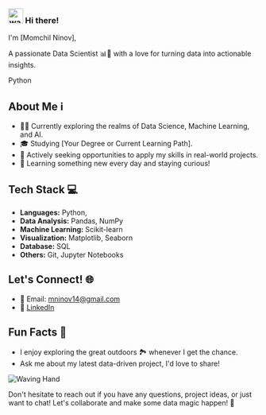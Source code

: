### <img src="https://raw.githubusercontent.com/MartinHeinz/MartinHeinz/master/wave.gif" alt="wavehand" width="30" height="30"/> Hi there!

I'm [Momchil Ninov], 



A passionate Data Scientist 📊🔬 with a love for turning data into actionable insights.

<i class="fab fa-python"></i> Python

## About Me ℹ️

- 👨‍💻 Currently exploring the realms of Data Science, Machine Learning, and AI.
- 🎓 Studying [Your Degree or Current Learning Path].
- 💼 Actively seeking opportunities to apply my skills in real-world projects.
- 🌱 Learning something new every day and staying curious!

## Tech Stack 💻

- **Languages:** <i class="fab fa-python"></i> Python, 
- **Data Analysis:** Pandas, NumPy
- **Machine Learning:** Scikit-learn
- **Visualization:** Matplotlib, Seaborn
- **Database:** SQL
- **Others:** Git, Jupyter Notebooks

## Let's Connect! 🌐

- 📧 Email: mninov14@gmail.com
- 💼 [LinkedIn](https://www.linkedin.com/in/momchil-n-a9723433/)

## Fun Facts 🎉

- I enjoy exploring the great outdoors 🏞️ whenever I get the chance.
- Ask me about my latest data-driven project, I'd love to share!

![Waving Hand](https://media.giphy.com/media/l0MYQwkdFp8iMvnrG/giphy.gif)

Don't hesitate to reach out if you have any questions, project ideas, or just want to chat! Let's collaborate and make some data magic happen! 🚀






<!--
**momchilninov/momchilninov** is a ✨ _special_ ✨ repository because its `README.md` (this file) appears on your GitHub profile.


Here are some ideas to get you started:

- 🔭 I’m currently working on ...
- 🌱 I’m currently learning ...
- 👯 I’m looking to collaborate on ...
- 🤔 I’m looking for help with ...
- 💬 Ask me about ...
- 📫 How to reach me: ...
- 😄 Pronouns: ...
- ⚡ Fun fact: ...


```yaml
* YOUR TEXT GOES HERE *



```

<h2> 🛠️ &nbsp;Tools </h2>
<p align="left">
<img src="https://cdn.jsdelivr.net/gh/devicons/devicon/icons/vscode/vscode-original.svg" alt="vscode" width="45" height="45"/>





</p>



<a href="https://www.instagram.com/thepiyushmalhotra/">
  <img height="50" src="https://user-images.githubusercontent.com/46517096/166974368-9798f39f-1f46-499c-b14e-81f0a3f83a06.png"/>

</a>


![github](https://img.shields.io/badge/GitHub-000000?style=for-the-badge&logo=GitHub&logoColor=white)]


-->
